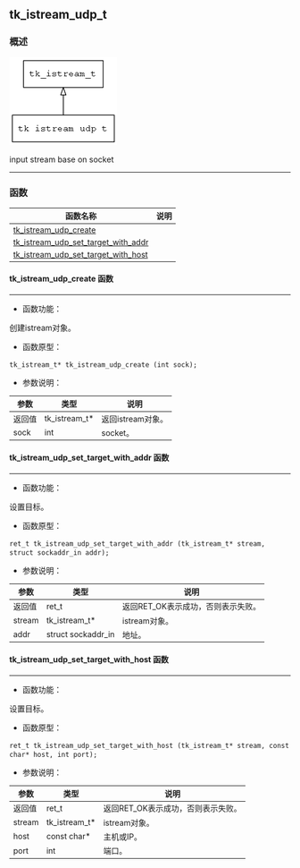 ## tk\_istream\_udp\_t
### 概述
![image](images/tk_istream_udp_t_0.png)


 input stream base on socket


----------------------------------
### 函数
<p id="tk_istream_udp_t_methods">

| 函数名称 | 说明 | 
| -------- | ------------ | 
| <a href="#tk_istream_udp_t_tk_istream_udp_create">tk\_istream\_udp\_create</a> |  |
| <a href="#tk_istream_udp_t_tk_istream_udp_set_target_with_addr">tk\_istream\_udp\_set\_target\_with\_addr</a> |  |
| <a href="#tk_istream_udp_t_tk_istream_udp_set_target_with_host">tk\_istream\_udp\_set\_target\_with\_host</a> |  |
#### tk\_istream\_udp\_create 函数
-----------------------

* 函数功能：

> <p id="tk_istream_udp_t_tk_istream_udp_create">
 创建istream对象。





* 函数原型：

```
tk_istream_t* tk_istream_udp_create (int sock);
```

* 参数说明：

| 参数 | 类型 | 说明 |
| -------- | ----- | --------- |
| 返回值 | tk\_istream\_t* | 返回istream对象。 |
| sock | int | socket。 |
#### tk\_istream\_udp\_set\_target\_with\_addr 函数
-----------------------

* 函数功能：

> <p id="tk_istream_udp_t_tk_istream_udp_set_target_with_addr">
 设置目标。





* 函数原型：

```
ret_t tk_istream_udp_set_target_with_addr (tk_istream_t* stream, struct sockaddr_in addr);
```

* 参数说明：

| 参数 | 类型 | 说明 |
| -------- | ----- | --------- |
| 返回值 | ret\_t | 返回RET\_OK表示成功，否则表示失败。 |
| stream | tk\_istream\_t* | istream对象。 |
| addr | struct sockaddr\_in | 地址。 |
#### tk\_istream\_udp\_set\_target\_with\_host 函数
-----------------------

* 函数功能：

> <p id="tk_istream_udp_t_tk_istream_udp_set_target_with_host">
 设置目标。





* 函数原型：

```
ret_t tk_istream_udp_set_target_with_host (tk_istream_t* stream, const char* host, int port);
```

* 参数说明：

| 参数 | 类型 | 说明 |
| -------- | ----- | --------- |
| 返回值 | ret\_t | 返回RET\_OK表示成功，否则表示失败。 |
| stream | tk\_istream\_t* | istream对象。 |
| host | const char* | 主机或IP。 |
| port | int | 端口。 |
